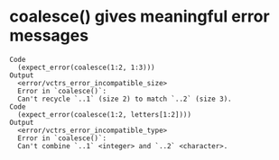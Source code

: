 # coalesce() gives meaningful error messages

    Code
      (expect_error(coalesce(1:2, 1:3)))
    Output
      <error/vctrs_error_incompatible_size>
      Error in `coalesce()`:
      Can't recycle `..1` (size 2) to match `..2` (size 3).
    Code
      (expect_error(coalesce(1:2, letters[1:2])))
    Output
      <error/vctrs_error_incompatible_type>
      Error in `coalesce()`:
      Can't combine `..1` <integer> and `..2` <character>.


